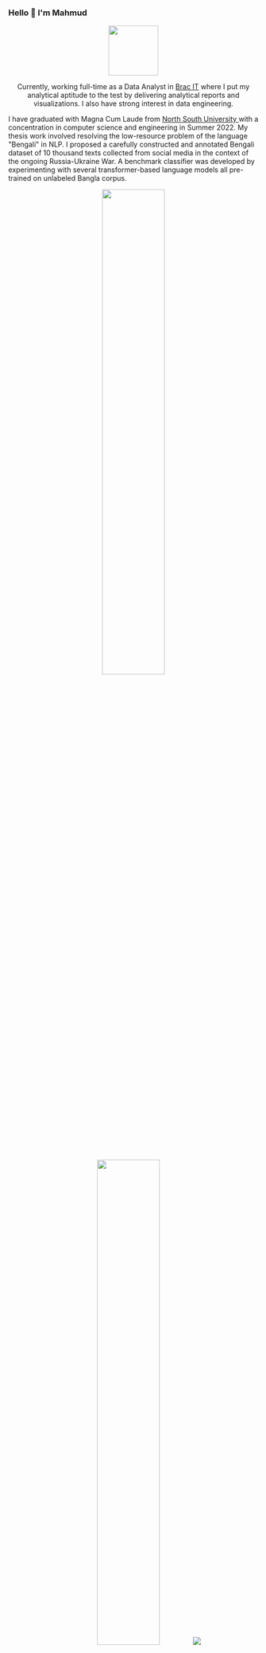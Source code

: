 ### Hello 👋 I'm Mahmud
<p align="Center"> <img align='center' src='https://media.giphy.com/media/bcKmIWkUMCjVm/giphy.gif' width='100"'></p> <p align="center"> 
Currently, working full-time as a Data Analyst in <a href="https://www.bracits.com/">Brac IT</a> where I put my analytical aptitude to the test by delivering analytical reports and visualizations. I also have strong interest in data engineering.
  
I have graduated with Magna Cum Laude from  <a href="http://www.northsouth.edu/">North South University </a> with a concentration in computer science and engineering in Summer 2022. My thesis work involved resolving the low-resource problem of the language "Bengali" in NLP. I proposed a carefully constructed and annotated Bengali dataset of 10 thousand texts collected from social media in the context of the ongoing Russia-Ukraine War. A benchmark classifier was developed by experimenting with several transformer-based language models all pre-trained on unlabeled Bangla corpus.

<p align="center">
  <img height="50%" width="auto" src ="https://github-readme-stats.vercel.app/api?username=mahmudhasankhan&show_icons=true&count_private=true&theme=darcula&hide_border=true&hide=issues,contribs&bg_color=00000000">
  <img height="50%" width="auto" src ="https://github-readme-stats.vercel.app/api/top-langs/?username=mahmudhasankhan&layout=compact&hide_border=true&theme=darcula&bg_color=00000000&langs_count=6&hide=jupyter%20notebook,tex,css,php">
  <img src ="https://github-readme-streak-stats.herokuapp.com?user=mahmudhasankhan&theme=darcula&hide_border=true&background=FFFFFF00">
  <br>
  <br>
</p>

<!-- <p align="center">
  <img align="left" src ="https://github-readme-stats.vercel.app/api/pin/?username=mahmudhasankhan&repo=ytdx">
  <img align="right" src ="https://github-readme-stats.vercel.app/api/pin/?username=mahmudhasankhan&repo=pixel-weather">
</p> -->

<!--
**mahmudhasankhan/mahmudhasankhan** is a ✨ _special_ ✨ repository because its `README.md` (this file) appears on your GitHub profile.

Here are some ideas to get you started:

- 🔭 I’m currently working on ...
- 🌱 I’m currently learning ...
- 👯 I’m looking to collaborate on ...
- 🤔 I’m looking for help with ...
- 💬 Ask me about ...
- 📫 How to reach me: ...
- 😄 Pronouns: ...
- ⚡ Fun fact: ...
-->
